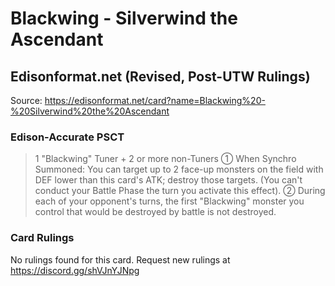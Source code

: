 # Blackwing - Silverwind the Ascendant

## Edisonformat.net (Revised, Post-UTW Rulings)

Source: https://edisonformat.net/card?name=Blackwing%20-%20Silverwind%20the%20Ascendant

### Edison-Accurate PSCT

> 1 "Blackwing" Tuner + 2 or more non-Tuners
> ① When Synchro Summoned: You can target up to 2 face-up monsters on the field with DEF lower than this card's ATK; destroy those targets. (You can't conduct your Battle Phase the turn you activate this effect).
> ② During each of your opponent's turns, the first "Blackwing" monster you control that would be destroyed by battle is not destroyed.

### Card Rulings

No rulings found for this card. Request new rulings at https://discord.gg/shVJnYJNpg
            